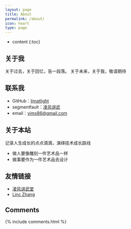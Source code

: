 ```yaml
---
layout: page
title: About
permalink: /about/
icon: heart
type: page
---
```


* content
{:toc}

## 关于我

关于过去，关于回忆，告一段落。 关于未来，关于我，敬请期待

## 联系我

* GitHub：[ljmatlight](https://github.com/ljmatlight)
* segmentfault：[凌风讲武](https://segmentfault.com/u/jiangwutang)
* email：vimx86@gmail.com

## 关于本站

记录人生成长的点点滴滴，演绎技术成长路线

- 做人要像雕刻一件艺术品一样
- 做事要作为一件艺术品去设计


## 友情链接

- [凌风讲武堂](https://ljmatlight.github.io)
- [Linc Zhang](https://www.bahutou.cn/)


## Comments

{% include comments.html %}
